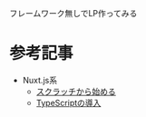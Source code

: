 フレームワーク無しでLP作ってみる

# 参考記事

- Nuxt.js系
  - [スクラッチから始める](https://ja.nuxtjs.org/guide/installation#スクラッチから始める)
  - [TypeScriptの導入](https://typescript.nuxtjs.org/ja/)
